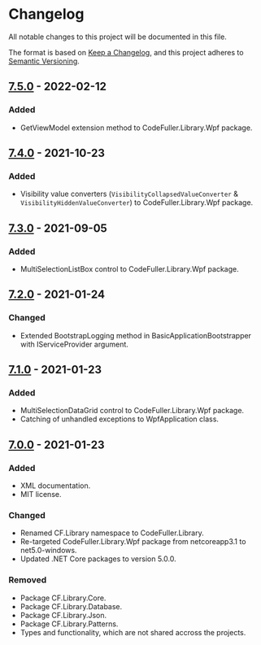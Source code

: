 ﻿# Changelog

All notable changes to this project will be documented in this file.

The format is based on [Keep a Changelog](https://keepachangelog.com/en/1.0.0/),
and this project adheres to [Semantic Versioning](https://semver.org/spec/v2.0.0.html).

## [7.5.0] - 2022-02-12

### Added

- GetViewModel extension method to CodeFuller.Library.Wpf package.

## [7.4.0] - 2021-10-23

### Added

- Visibility value converters (`VisibilityCollapsedValueConverter` & `VisibilityHiddenValueConverter`) to CodeFuller.Library.Wpf package.

## [7.3.0] - 2021-09-05

### Added

- MultiSelectionListBox control to CodeFuller.Library.Wpf package.

## [7.2.0] - 2021-01-24

### Changed

- Extended BootstrapLogging method in BasicApplicationBootstrapper with IServiceProvider argument.

## [7.1.0] - 2021-01-23

### Added

- MultiSelectionDataGrid control to CodeFuller.Library.Wpf package.
- Catching of unhandled exceptions to WpfApplication class.

## [7.0.0] - 2021-01-23

### Added

- XML documentation.
- MIT license.

### Changed
- Renamed CF.Library namespace to CodeFuller.Library.
- Re-targeted CodeFuller.Library.Wpf package from netcoreapp3.1 to net5.0-windows.
- Updated .NET Core packages to version 5.0.0.

### Removed

- Package CF.Library.Core.
- Package CF.Library.Database.
- Package CF.Library.Json.
- Package CF.Library.Patterns.
- Types and functionality, which are not shared accross the projects.

[7.5.0]: https://github.com/CodeFuller/library/compare/v7.4.0...v7.5.0
[7.4.0]: https://github.com/CodeFuller/library/compare/v7.3.0...v7.4.0
[7.3.0]: https://github.com/CodeFuller/library/compare/v7.2.0...v7.3.0
[7.2.0]: https://github.com/CodeFuller/library/compare/v7.1.0...v7.2.0
[7.1.0]: https://github.com/CodeFuller/library/compare/v7.0.0...v7.1.0
[7.0.0]: https://github.com/CodeFuller/library/compare/v6.0.0...v7.0.0

